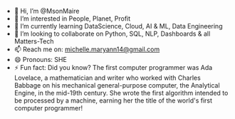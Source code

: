 - 👋 Hi, I’m @MsonMaire
- 👀 I’m interested in People, Planet, Profit
- 🌱 I’m currently learning DataScience, Cloud, AI & ML, Data Engineering
- 💞️ I’m looking to collaborate on Python, SQL, NLP, Dashboards & all Matters-Tech
- 📫 Reach me on: michelle.maryann14@gmail.com
- 😄 Pronouns: SHE
- ⚡ Fun fact: Did you know? The first computer programmer was Ada Lovelace, a mathematician and writer who worked with Charles Babbage on his mechanical general-purpose computer,
  the Analytical Engine, in the mid-19th century. She wrote the first algorithm intended to be processed by a machine, earning her the title of the world's first computer programmer!

<!---
MsonMaire/MsonMaire is a ✨ special ✨ repository because its `README.md` (this file) appears on your GitHub profile.
You can click the Preview link to take a look at your changes.
--->
